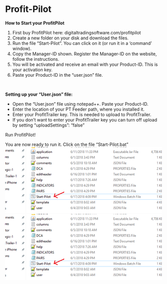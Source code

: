 # Profit-Pilot
<strong>How to Start your ProfitPilot</strong>
<ol>
 	<li>First buy ProfitPilot here: digitaltradingsoftware.com/profitpilot</li>
 	<li>Create a new folder on your disk and download the files.
</li>
 	<li>Run the file “Start-Pilot”. You can click on it (or run it in a ‘command’ window).</li>
 	<li>Copy the Manager-ID shown. Register the Manager-ID on the website, follow the instructions.</li>
 	<li>You will be activated and receive an email with your Product-ID. This is your activation key.</li>
 	<li>Paste your Product-ID in the “user.json” file.</li>
</ol>
&nbsp;

<strong>Setting up your “User.json” file:</strong>
<ul>
 	<li>Open the “User.json” file using notepad++. Paste your Product-ID.</li>
 	<li>Enter the location of your PT Feeder path, where you installed it.</li>
 	<li>Enter your ProfitTrailer key. This is needed to upload to ProfitTrailer.</li>
 	<li>If you don’t want to enter your ProfitTrailer key you can turn off upload by setting “uploadSettings”: “false”</li>
</ul>
Run ProfitPilot!

You are now ready to run it. Click on the file “Start-Pilot.bat”
 <img src="installimages/screenshot-directoryinstall.png">
 ![](/installimages/screenshot-directoryinstall.png)
&nbsp;
